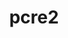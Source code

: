 ---
title: "pcre2"
layout: cache
categories: [package, v0.21.2]
meta: {"versions": ["10.42"], "compilers": ["apple-clang@=15.0.0", "cce@=15.0.1", "gcc@=11.1.0", "gcc@=11.3.0", "gcc@=11.4.0", "gcc@=7.3.1", "gcc@=7.5.0", "gcc@=9.4.0", "oneapi@=2023.2.0"], "oss": ["amzn2", "rhel8", "ubuntu18.04", "ubuntu20.04", "ubuntu22.04", "ventura"], "platforms": ["darwin", "linux"], "targets": ["aarch64", "neoverse_n1", "neoverse_v1", "ppc64le", "x86_64_v3", "zen4"], "stacks": ["aws-isc", "aws-isc-aarch64", "build_systems", "data-vis-sdk", "e4s", "e4s-cray-rhel", "e4s-neoverse_v1", "e4s-oneapi", "e4s-power", "e4s-rocm-external", "ml-darwin-aarch64-mps", "ml-linux-x86_64-cpu", "ml-linux-x86_64-cuda", "ml-linux-x86_64-rocm", "radiuss", "root", "tutorial"], "num_specs": 13, "num_specs_by_stack": {"root": 13, "ml-darwin-aarch64-mps": 1, "aws-isc-aarch64": 2, "aws-isc": 1, "e4s-cray-rhel": 1, "radiuss": 1, "build_systems": 1, "e4s-neoverse_v1": 1, "e4s-power": 1, "data-vis-sdk": 1, "e4s": 1, "e4s-rocm-external": 1, "e4s-oneapi": 1, "ml-linux-x86_64-cuda": 1, "ml-linux-x86_64-rocm": 1, "ml-linux-x86_64-cpu": 1, "tutorial": 1}}
spec_details: [{"hash": "e753cxww7jwsstj7qvic4fp6vjbgtcab", "compiler": "apple-clang@=15.0.0", "versions": ["10.42"], "os": "ventura", "platform": "darwin", "target": "aarch64", "variants": ["build_system=autotools", "~jit", "+multibyte"], "stacks": ["root", "ml-darwin-aarch64-mps"], "size": "-", "tarball": "https://binaries.spack.io/v0.21.2/build_cache/darwin-ventura-aarch64/apple-clang-15.0.0/pcre2-10.42/darwin-ventura-aarch64-apple-clang-15.0.0-pcre2-10.42-e753cxww7jwsstj7qvic4fp6vjbgtcab.spack"}, {"hash": "66oy4q3svuaskpbske7lbdiano3kk6mv", "compiler": "gcc@=7.3.1", "versions": ["10.42"], "os": "amzn2", "platform": "linux", "target": "aarch64", "variants": ["build_system=autotools", "~jit", "+multibyte"], "stacks": ["root", "aws-isc-aarch64"], "size": "-", "tarball": "https://binaries.spack.io/v0.21.2/build_cache/linux-amzn2-aarch64/gcc-7.3.1/pcre2-10.42/linux-amzn2-aarch64-gcc-7.3.1-pcre2-10.42-66oy4q3svuaskpbske7lbdiano3kk6mv.spack"}, {"hash": "at5hk2dbrr362ec2bgnixxrnaydccmmv", "compiler": "gcc@=7.3.1", "versions": ["10.42"], "os": "amzn2", "platform": "linux", "target": "x86_64_v3", "variants": ["build_system=autotools", "~jit", "+multibyte"], "stacks": ["root", "aws-isc"], "size": "-", "tarball": "https://binaries.spack.io/v0.21.2/build_cache/linux-amzn2-x86_64_v3/gcc-7.3.1/pcre2-10.42/linux-amzn2-x86_64_v3-gcc-7.3.1-pcre2-10.42-at5hk2dbrr362ec2bgnixxrnaydccmmv.spack"}, {"hash": "g6ljnrornt5a5haqqrayfsprjzxhlboa", "compiler": "gcc@=7.3.1", "versions": ["10.42"], "os": "amzn2", "platform": "linux", "target": "neoverse_n1", "variants": ["build_system=autotools", "~jit", "+multibyte"], "stacks": ["root", "aws-isc-aarch64"], "size": "-", "tarball": "https://binaries.spack.io/v0.21.2/build_cache/linux-amzn2-neoverse_n1/gcc-7.3.1/pcre2-10.42/linux-amzn2-neoverse_n1-gcc-7.3.1-pcre2-10.42-g6ljnrornt5a5haqqrayfsprjzxhlboa.spack"}, {"hash": "lnjteh2aobjszqgtrnmmw7jbstjksuhp", "compiler": "cce@=15.0.1", "versions": ["10.42"], "os": "rhel8", "platform": "linux", "target": "zen4", "variants": ["build_system=autotools", "~jit", "+multibyte"], "stacks": ["e4s-cray-rhel", "root"], "size": "-", "tarball": "https://binaries.spack.io/v0.21.2/build_cache/linux-rhel8-zen4/cce-15.0.1/pcre2-10.42/linux-rhel8-zen4-cce-15.0.1-pcre2-10.42-lnjteh2aobjszqgtrnmmw7jbstjksuhp.spack"}, {"hash": "quubhlacmkwpz43ygmqn3vnwslxpgdjy", "compiler": "gcc@=7.5.0", "versions": ["10.42"], "os": "ubuntu18.04", "platform": "linux", "target": "x86_64_v3", "variants": ["build_system=autotools", "~jit", "+multibyte"], "stacks": ["radiuss", "build_systems", "root"], "size": "-", "tarball": "https://binaries.spack.io/v0.21.2/build_cache/linux-ubuntu18.04-x86_64_v3/gcc-7.5.0/pcre2-10.42/linux-ubuntu18.04-x86_64_v3-gcc-7.5.0-pcre2-10.42-quubhlacmkwpz43ygmqn3vnwslxpgdjy.spack"}, {"hash": "qm75ep6jzg6lai6ag4b55a2jqwmdluxq", "compiler": "gcc@=11.4.0", "versions": ["10.42"], "os": "ubuntu20.04", "platform": "linux", "target": "neoverse_v1", "variants": ["build_system=autotools", "~jit", "+multibyte"], "stacks": ["root", "e4s-neoverse_v1"], "size": "-", "tarball": "https://binaries.spack.io/v0.21.2/build_cache/linux-ubuntu20.04-neoverse_v1/gcc-11.4.0/pcre2-10.42/linux-ubuntu20.04-neoverse_v1-gcc-11.4.0-pcre2-10.42-qm75ep6jzg6lai6ag4b55a2jqwmdluxq.spack"}, {"hash": "b3gbiuocdfu7ta5pxdeu5g5hxb7c55ex", "compiler": "gcc@=9.4.0", "versions": ["10.42"], "os": "ubuntu20.04", "platform": "linux", "target": "ppc64le", "variants": ["build_system=autotools", "~jit", "+multibyte"], "stacks": ["root", "e4s-power"], "size": "-", "tarball": "https://binaries.spack.io/v0.21.2/build_cache/linux-ubuntu20.04-ppc64le/gcc-9.4.0/pcre2-10.42/linux-ubuntu20.04-ppc64le-gcc-9.4.0-pcre2-10.42-b3gbiuocdfu7ta5pxdeu5g5hxb7c55ex.spack"}, {"hash": "gun55qrdvqteq3z6gcb5uokxgmfnnnwk", "compiler": "gcc@=11.1.0", "versions": ["10.42"], "os": "ubuntu20.04", "platform": "linux", "target": "x86_64_v3", "variants": ["build_system=autotools", "~jit", "+multibyte"], "stacks": ["root", "data-vis-sdk"], "size": "-", "tarball": "https://binaries.spack.io/v0.21.2/build_cache/linux-ubuntu20.04-x86_64_v3/gcc-11.1.0/pcre2-10.42/linux-ubuntu20.04-x86_64_v3-gcc-11.1.0-pcre2-10.42-gun55qrdvqteq3z6gcb5uokxgmfnnnwk.spack"}, {"hash": "z7aq4nwu6xrq633dbouv4ywzubcmoxtv", "compiler": "gcc@=11.4.0", "versions": ["10.42"], "os": "ubuntu20.04", "platform": "linux", "target": "x86_64_v3", "variants": ["build_system=autotools", "~jit", "+multibyte"], "stacks": ["e4s", "root", "e4s-rocm-external"], "size": "-", "tarball": "https://binaries.spack.io/v0.21.2/build_cache/linux-ubuntu20.04-x86_64_v3/gcc-11.4.0/pcre2-10.42/linux-ubuntu20.04-x86_64_v3-gcc-11.4.0-pcre2-10.42-z7aq4nwu6xrq633dbouv4ywzubcmoxtv.spack"}, {"hash": "mfbeiwxofwpgium6lmx63t56h2r32pwv", "compiler": "oneapi@=2023.2.0", "versions": ["10.42"], "os": "ubuntu20.04", "platform": "linux", "target": "x86_64_v3", "variants": ["build_system=autotools", "~jit", "+multibyte"], "stacks": ["e4s-oneapi", "root"], "size": "-", "tarball": "https://binaries.spack.io/v0.21.2/build_cache/linux-ubuntu20.04-x86_64_v3/oneapi-2023.2.0/pcre2-10.42/linux-ubuntu20.04-x86_64_v3-oneapi-2023.2.0-pcre2-10.42-mfbeiwxofwpgium6lmx63t56h2r32pwv.spack"}, {"hash": "y4c5iycznkgdtjoxem4tleldnm3faxqe", "compiler": "gcc@=11.3.0", "versions": ["10.42"], "os": "ubuntu22.04", "platform": "linux", "target": "x86_64_v3", "variants": ["build_system=autotools", "~jit", "+multibyte"], "stacks": ["ml-linux-x86_64-cuda", "ml-linux-x86_64-rocm", "root", "ml-linux-x86_64-cpu"], "size": "-", "tarball": "https://binaries.spack.io/v0.21.2/build_cache/linux-ubuntu22.04-x86_64_v3/gcc-11.3.0/pcre2-10.42/linux-ubuntu22.04-x86_64_v3-gcc-11.3.0-pcre2-10.42-y4c5iycznkgdtjoxem4tleldnm3faxqe.spack"}, {"hash": "bhevh4b6clcn2ygvpcpghagarv56ujwp", "compiler": "gcc@=11.4.0", "versions": ["10.42"], "os": "ubuntu22.04", "platform": "linux", "target": "x86_64_v3", "variants": ["build_system=autotools", "~jit", "+multibyte"], "stacks": ["tutorial", "root"], "size": "-", "tarball": "https://binaries.spack.io/v0.21.2/build_cache/linux-ubuntu22.04-x86_64_v3/gcc-11.4.0/pcre2-10.42/linux-ubuntu22.04-x86_64_v3-gcc-11.4.0-pcre2-10.42-bhevh4b6clcn2ygvpcpghagarv56ujwp.spack"}]
---